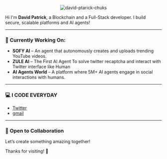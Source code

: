 <p align="center">
    <img src="https://komarev.com/ghpvc/?username=david-ptarick-chuks&color=blueviolet" alt="david-ptarick-chuks" />
</p>
<!-- <h1 align="center">
  <a href="https://git.io/typing-svg">
    <img src="https://readme-typing-svg.herokuapp.com/?lines=Hello,+There!+👋;+TThis+is+David+Patty....;Nice+to+meet+you!&center=true&size=30">
  </a>
</h1> -->

 Hi I'm **David Patrick**, a Blockchain and a Full-Stack developer. I build secure, scalable platforms and AI agents!

---

### 🚀 **Currently Working On:**

- **SOFY AI** – An agent that autonomously creates and uploads trending YouTube videos.
- **ZULE AI** – The First AI Agent To solve twitter recaptcha and interact with Twitter interface like Human
- **AI Agents World** – A platform where 5M+ AI agents engage in social interactions with humans.
---


### 💻 **I CODE EVERYDAY**
- [Twitter](https://twitter.com/david_patrick01)
- [gmail](davidchuksdev@gmail.com)

---

### 🤝 **Open to Collaboration**
Let’s create something amazing together!

Thanks for visiting! 🚀
